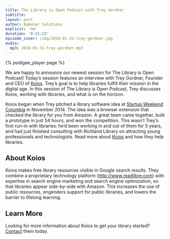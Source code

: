 ```yaml
---
title: The Library is Open Podcast with Trey Gordner
subtitle:
layout: post
author: ByWater Solutions
explicit: 'no'
duration: '0:15:23'
episode_cover: /img/2018-01-31-trey-gordner.jpg
audio:
  mp3: 2018-01-31-trey-gordner.mp3
---
```


{% podigee_player page %}

We are happy to announce our newest session for The Library is Open Podcast! Today’s session features an interview with Trey Gordner, Founder and CEO of [Koios](https://www.koios.co/). Trey’s goal is to help libraries fulfill their mission in the digital age. In this session of The Library is Open Podcast, Trey discusses Koios, working with libraries, and what is on the horizon.

Koios began when Trey pitched a library software idea at [Startup Weekend Columbia](http://www.koios.co/blog/2015/7/13/koios-formerly-bibliotech-at-columbia-startup-weekend) in November 2014. The idea was a browser extension that checked the library for you from Amazon. A great team came together, built a prototype in just 54 hours, and won the competition. This wasn’t Trey’s first run-in with libraries: he’d been working in and out of them for 5 years, and had just finished consulting with Richland Library on attracting young professionals and technologists. Read more about [Koios](https://www.koios.co/our-history/) and how they help libraries.

## About Koios

Koios makes free library resources visible in Google search results. They combine a proprietary technology platform (http://www.readlibre.com) with expertise in search engine marketing and search engine optimization, so that libraries appear side-by-side with Amazon. This increases the use of public resources, engenders support for public libraries, and lowers the barrier to lifelong learning.

## Learn More

Looking for more information about Koios to get your library started? [Contact](https://www.koios.co/contact-us/) them today.
